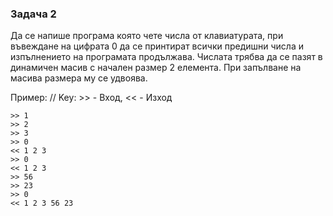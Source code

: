 ### Задача 2 ###
Да се напише програма която чете числа от клавиатурата, при въвеждане на цифрата 0 да се принтират всички предишни числа и изпълнението на програмата продължава.
Числата трябва да се пазят в динамичен масив с начален размер 2 елемента.
При запълване на масива размера му се удвоява.

Пример:
// Key: >> - Вход, << - Изход
```
>> 1
>> 2
>> 3
>> 0
<< 1 2 3
>> 0
<< 1 2 3
>> 56
>> 23
>> 0
<< 1 2 3 56 23
```
